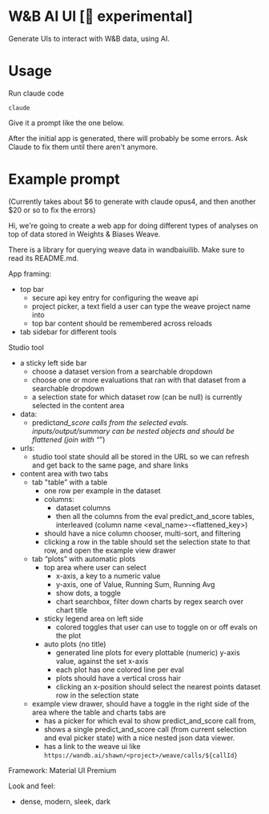 # W&B AI UI [🧪 experimental]

Generate UIs to interact with W&B data, using AI.

# Usage

Run claude code

```
claude
```

Give it a prompt like the one below.

After the initial app is generated, there will probably be some errors. Ask Claude to fix them until there aren't anymore.

# Example prompt

(Currently takes about $6 to generate with claude opus4, and then another $20 or so to fix the errors)

Hi, we're going to create a web app for doing different types of analyses on top of data stored in Weights & Biases Weave.

There is a library for querying weave data in wandbaiuilib. Make sure to read its README.md.

App framing:

- top bar
  - secure api key entry for configuring the weave api
  - project picker, a text field a user can type the weave project name into
  - top bar content should be remembered across reloads
- tab sidebar for different tools

Studio tool

- a sticky left side bar
  - choose a dataset version from a searchable dropdown
  - choose one or more evaluations that ran with that dataset from a searchable dropdown
  - a selection state for which dataset row (can be null) is currently selected in the content area
- data:
  - predict*and_score calls from the selected evals. inputs/output/summary can be nested objects and should be flattened (join with “*”)
- urls:
  - studio tool state should all be stored in the URL so we can refresh and get back to the same page, and share links
- content area with two tabs
  - tab "table” with a table
    - one row per example in the dataset
    - columns:
      - dataset columns
      - then all the columns from the eval predict_and_score tables, interleaved (column name <eval_name>-<flattened_key>)
    - should have a nice column chooser, multi-sort, and filtering
    - clicking a row in the table should set the selection state to that row, and open the example view drawer
  - tab “plots” with automatic plots
    - top area where user can select
      - x-axis, a key to a numeric value
      - y-axis, one of Value, Running Sum, Running Avg
      - show dots, a toggle
      - chart searchbox, filter down charts by regex search over chart title
    - sticky legend area on left side
      - colored toggles that user can use to toggle on or off evals on the plot
    - auto plots (no title)
      - generated line plots for every plottable (numeric) y-axis value, against the set x-axis
      - each plot has one colored line per eval
      - plots should have a vertical cross hair
      - clicking an x-position should select the nearest points dataset row in the selection state
  - example view drawer, should have a toggle in the right side of the area where the table and charts tabs are
    - has a picker for which eval to show predict_and_score call from,
    - shows a single predict_and_score call (from current selection and eval picker state) with a nice nested json data viewer.
    - has a link to the weave ui like `https://wandb.ai/shawn/<project>/weave/calls/${callId}`

Framework: Material UI Premium

Look and feel:

- dense, modern, sleek, dark
